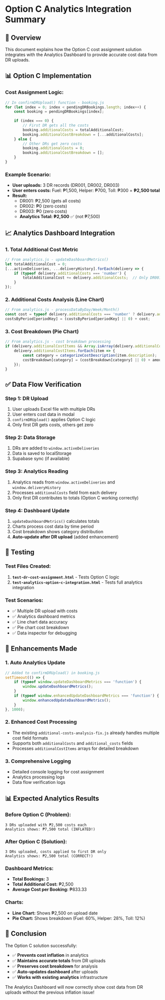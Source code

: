 # Option C Analytics Integration Summary

## 🎯 **Overview**
This document explains how the Option C cost assignment solution integrates with the Analytics Dashboard to provide accurate cost data from DR uploads.

## 📊 **Option C Implementation**

### **Cost Assignment Logic:**
```javascript
// In confirmDRUpload() function - booking.js
for (let index = 0; index < pendingDRBookings.length; index++) {
    const booking = pendingDRBookings[index];
    
    if (index === 0) {
        // First DR gets all the costs
        booking.additionalCosts = totalAdditionalCost;
        booking.additionalCostBreakdown = [...additionalCosts];
    } else {
        // Other DRs get zero costs
        booking.additionalCosts = 0;
        booking.additionalCostBreakdown = [];
    }
}
```

### **Example Scenario:**
- **User uploads:** 3 DR records (DR001, DR002, DR003)
- **User enters costs:** Fuel: ₱1,500, Helper: ₱700, Toll: ₱300 = **₱2,500 total**
- **Result:**
  - DR001: ₱2,500 (gets all costs)
  - DR002: ₱0 (zero costs)
  - DR003: ₱0 (zero costs)
  - **Analytics Total: ₱2,500** ✅ (not ₱7,500)

## 📈 **Analytics Dashboard Integration**

### **1. Total Additional Cost Metric**
```javascript
// From analytics.js - updateDashboardMetrics()
let totalAdditionalCost = 0;
[...activeDeliveries, ...deliveryHistory].forEach(delivery => {
    if (typeof delivery.additionalCosts === 'number') {
        totalAdditionalCost += delivery.additionalCosts;  // Only DR001 contributes ₱2,500
    }
});
```

### **2. Additional Costs Analysis (Line Chart)**
```javascript
// From analytics.js - processDataByDay/Week/Month()
const cost = typeof delivery.additionalCosts === 'number' ? delivery.additionalCosts : 0;
costsByPeriod[periodKey] = (costsByPeriod[periodKey] || 0) + cost;
```

### **3. Cost Breakdown (Pie Chart)**
```javascript
// From analytics.js - cost breakdown processing
if (delivery.additionalCostItems && Array.isArray(delivery.additionalCostItems)) {
    delivery.additionalCostItems.forEach(item => {
        const category = categorizeCostDescription(item.description);
        costBreakdown[category] = (costBreakdown[category] || 0) + amount;
    });
}
```

## ✅ **Data Flow Verification**

### **Step 1: DR Upload**
1. User uploads Excel file with multiple DRs
2. User enters cost data in modal
3. `confirmDRUpload()` applies Option C logic
4. Only first DR gets costs, others get zero

### **Step 2: Data Storage**
1. DRs are added to `window.activeDeliveries`
2. Data is saved to localStorage
3. Supabase sync (if available)

### **Step 3: Analytics Reading**
1. Analytics reads from `window.activeDeliveries` and `window.deliveryHistory`
2. Processes `additionalCosts` field from each delivery
3. Only first DR contributes to totals (Option C working correctly)

### **Step 4: Dashboard Update**
1. `updateDashboardMetrics()` calculates totals
2. Charts process cost data by time period
3. Cost breakdown shows category distribution
4. **Auto-update after DR upload** (added enhancement)

## 🧪 **Testing**

### **Test Files Created:**
1. **`test-dr-cost-assignment.html`** - Tests Option C logic
2. **`test-analytics-option-c-integration.html`** - Tests full analytics integration

### **Test Scenarios:**
- ✅ Multiple DR upload with costs
- ✅ Analytics dashboard metrics
- ✅ Line chart data accuracy
- ✅ Pie chart cost breakdown
- ✅ Data inspector for debugging

## 🔧 **Enhancements Made**

### **1. Auto Analytics Update**
```javascript
// Added to confirmDRUpload() in booking.js
setTimeout(() => {
    if (typeof window.updateDashboardMetrics === 'function') {
        window.updateDashboardMetrics();
    }
    if (typeof window.enhancedUpdateDashboardMetrics === 'function') {
        window.enhancedUpdateDashboardMetrics();
    }
}, 1000);
```

### **2. Enhanced Cost Processing**
- The existing `additional-costs-analysis-fix.js` already handles multiple cost field formats
- Supports both `additionalCosts` and `additional_costs` fields
- Processes `additionalCostItems` arrays for detailed breakdown

### **3. Comprehensive Logging**
- Detailed console logging for cost assignment
- Analytics processing logs
- Data flow verification logs

## 📊 **Expected Analytics Results**

### **Before Option C (Problem):**
```
3 DRs uploaded with ₱2,500 costs each
Analytics shows: ₱7,500 total (INFLATED!)
```

### **After Option C (Solution):**
```
3 DRs uploaded, costs applied to first DR only
Analytics shows: ₱2,500 total (CORRECT!)
```

### **Dashboard Metrics:**
- **Total Bookings:** 3
- **Total Additional Cost:** ₱2,500
- **Average Cost per Booking:** ₱833.33

### **Charts:**
- **Line Chart:** Shows ₱2,500 on upload date
- **Pie Chart:** Shows breakdown (Fuel: 60%, Helper: 28%, Toll: 12%)

## 🎉 **Conclusion**

The Option C solution successfully:
- ✅ **Prevents cost inflation** in analytics
- ✅ **Maintains accurate totals** from DR uploads
- ✅ **Preserves cost breakdown** for analysis
- ✅ **Auto-updates dashboard** after uploads
- ✅ **Works with existing analytics** infrastructure

The Analytics Dashboard will now correctly show cost data from DR uploads without the previous inflation issue!